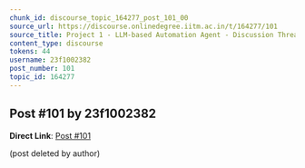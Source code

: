 ```yaml
---
chunk_id: discourse_topic_164277_post_101_00
source_url: https://discourse.onlinedegree.iitm.ac.in/t/164277/101
source_title: Project 1 - LLM-based Automation Agent - Discussion Thread [TDS Jan 2025]
content_type: discourse
tokens: 44
username: 23f1002382
post_number: 101
topic_id: 164277
---
```


## Post #101 by 23f1002382

**Direct Link**: [Post #101](https://discourse.onlinedegree.iitm.ac.in/t/164277/101)

(post deleted by author)
